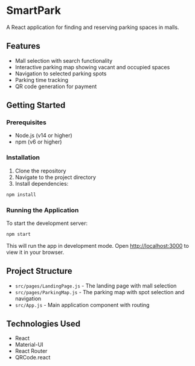 # SmartPark

A React application for finding and reserving parking spaces in malls.

## Features

- Mall selection with search functionality
- Interactive parking map showing vacant and occupied spaces
- Navigation to selected parking spots
- Parking time tracking
- QR code generation for payment

## Getting Started

### Prerequisites

- Node.js (v14 or higher)
- npm (v6 or higher)

### Installation

1. Clone the repository
2. Navigate to the project directory
3. Install dependencies:

```bash
npm install
```

### Running the Application

To start the development server:

```bash
npm start
```

This will run the app in development mode. Open [http://localhost:3000](http://localhost:3000) to view it in your browser.

## Project Structure

- `src/pages/LandingPage.js` - The landing page with mall selection
- `src/pages/ParkingMap.js` - The parking map with spot selection and navigation
- `src/App.js` - Main application component with routing

## Technologies Used

- React
- Material-UI
- React Router
- QRCode.react 
